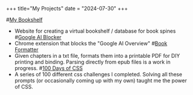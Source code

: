 +++
title="My Projects"
date = "2024-07-30"
+++

#[My Bookshelf](https://www.mybookshelf.dev)
  * Website for creating a virtual bookshelf / database for book spines
#[Google AI Blocker](https://chromewebstore.google.com/detail/google-ai-results-blocker/cnnlcgcbchhbgagkiaphfoiglddejnbh)
  * Chrome extension that blocks the "Google AI Overview"
#[Book Formatter](https://github.com/nuffertaylor/book_formatter)
  * Given chapters in a txt file, formats them into a printable PDF for DIY printing and binding. Parsing directly from epub files is a work in progress.
#[100 Days of CSS](https://100dayscss.com/progress/nuffertaylor/)
  * A series of 100 different css challenges I completed. Solving all these prompts (or occasionally coming up with my own) taught me the power of CSS.